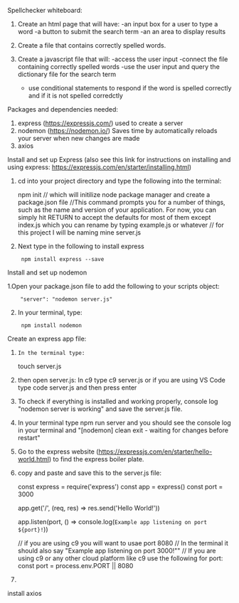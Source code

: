 Spellchecker whiteboard:

1. Create an html page that will have:
    -an input box for a user to type a word
    -a button to submit the search term
    -an an area to display results

2. Create a file that contains correctly spelled words.

3. Create a javascript file that will:
    -access the user input
    -connect the file containing correctly spelled words
    -use the user input and query the dictionary file for the search term
    - use conditional statements to respond if the word is spelled correctly and if it is not spelled corredctly


Packages and dependencies needed:

1. express (https://expressjs.com/) used to create a server
2. nodemon (https://nodemon.io/) Saves time by automatically reloads your server when new changes are made 
3. axios


Install and set up Express (also see this link for instructions on installing  and using express: https://expressjs.com/en/starter/installing.html)

1. cd into your project directory and type the following into the terminal:
    
    npm init
// which will initilize node package manager and create a package.json file
//This command prompts you for a number of things, such as the name and version 
of your application. For now, you can simply hit RETURN to accept the defaults for most of them except index.js which you can rename by typing  example.js or whatever
// for this project I will be naming mine server.js

2. Next type in the following to install express
        
        npm install express --save
 
Install and set up nodemon

1.Open your package.json file to add the following to your scripts object:

        "server": "nodemon server.js"
        
2. In your terminal, type:
    
        npm install nodemon


Create an express app file:

   1.     In the terminal type:
        touch server.js
   
   2. then open server.js:
        In c9 type c9 server.js or if you are using VS Code type code server.js and then press enter
        
   3. To check if everything is installed and working properly, console log "nodemon server is working" and save the server.js file.
   4. In your terminal type npm run server and you should see the console log in your terminal and "[nodemon] clean exit - waiting for changes before restart"
   5.  Go to the express website (https://expressjs.com/en/starter/hello-world.html) to find the express boiler plate. 
   6.  copy and paste and save this to the server.js file:
   
        const express = require('express')
        const app = express()
        const port = 3000

        app.get('/', (req, res) => res.send('Hello World!'))

        app.listen(port, () => console.log(`Example app listening on port ${port}!`))
        
        // if you are using c9 you will want to usae port 8080
        // In the terminal it should also say "Example app listening on port 3000!"" 
        // If you are using c9 or any other cloud platform like c9 use the following for port:
        const port = process.env.PORT || 8080
   7.         

install axios